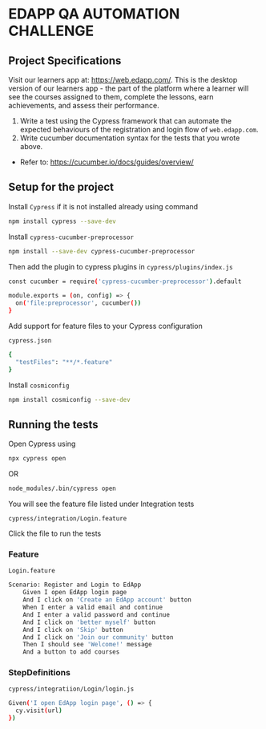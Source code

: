# EDAPP QA AUTOMATION CHALLENGE

## Project Specifications

Visit our learners app at: https://web.edapp.com/.
This is the desktop version of our learners app - the part of the platform where a learner will see
the courses assigned to them, complete the lessons, earn achievements, and assess their
performance.
1. Write a test using the Cypress framework that can automate the expected behaviours
of the registration and login flow of `web.edapp.com`.
2. Write cucumber documentation syntax for the tests that you wrote above.
- Refer to: https://cucumber.io/docs/guides/overview/

## Setup for the project

Install `Cypress` if it is not installed already using command

```bash
npm install cypress --save-dev
```
Install `cypress-cucumber-preprocessor` 

```bash
npm install --save-dev cypress-cucumber-preprocessor
```

Then add the plugin to cypress plugins in `cypress/plugins/index.js`

```bash
const cucumber = require('cypress-cucumber-preprocessor').default

module.exports = (on, config) => {
  on('file:preprocessor', cucumber())
}
```

Add support for feature files to your Cypress configuration

`cypress.json`

```bash
{
  "testFiles": "**/*.feature"
}
```

Install `cosmiconfig` 

```bash
npm install cosmiconfig --save-dev
```

## Running the tests

Open Cypress using

```bash
npx cypress open
```

OR

```bash
node_modules/.bin/cypress open
```

You will see the feature file listed under Integration tests 

`cypress/integration/Login.feature`

Click the file to run the tests


### Feature 

```Login.feature```

```bash
Scenario: Register and Login to EdApp
    Given I open EdApp login page
    And I click on 'Create an EdApp account' button
    When I enter a valid email and continue
    And I enter a valid password and continue
    And I click on 'better myself' button
    And I click on 'Skip' button
    And I click on 'Join our community' button
    Then I should see 'Welcome!' message
    And a button to add courses
```

### StepDefinitions

```cypress/integratiion/Login/login.js```

```bash
Given('I open EdApp login page', () => {
  cy.visit(url)
})
```

